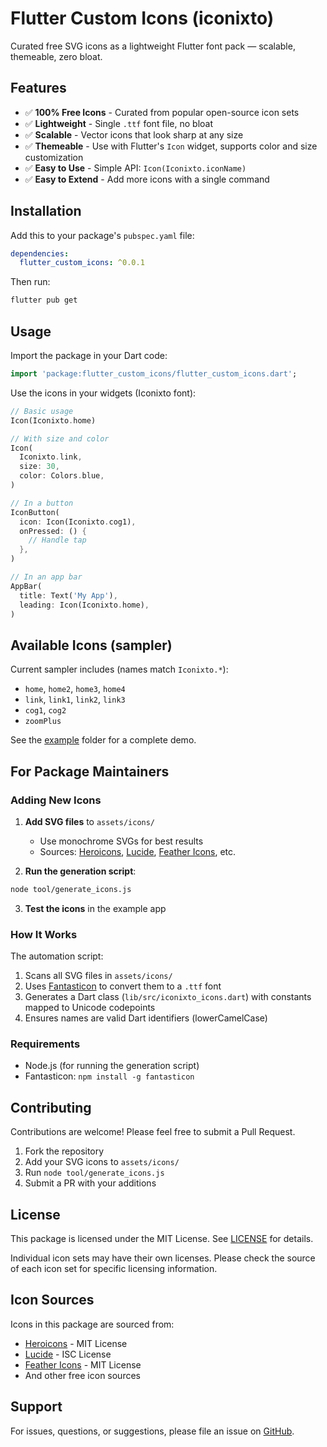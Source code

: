 # Flutter Custom Icons (iconixto)

Curated free SVG icons as a lightweight Flutter font pack — scalable, themeable, zero bloat.

## Features

- ✅ **100% Free Icons** - Curated from popular open-source icon sets
- ✅ **Lightweight** - Single `.ttf` font file, no bloat
- ✅ **Scalable** - Vector icons that look sharp at any size
- ✅ **Themeable** - Use with Flutter's `Icon` widget, supports color and size customization
- ✅ **Easy to Use** - Simple API: `Icon(Iconixto.iconName)`
- ✅ **Easy to Extend** - Add more icons with a single command

## Installation

Add this to your package's `pubspec.yaml` file:

```yaml
dependencies:
  flutter_custom_icons: ^0.0.1
```

Then run:

```bash
flutter pub get
```

## Usage

Import the package in your Dart code:

```dart
import 'package:flutter_custom_icons/flutter_custom_icons.dart';
```

Use the icons in your widgets (Iconixto font):

```dart
// Basic usage
Icon(Iconixto.home)

// With size and color
Icon(
  Iconixto.link,
  size: 30,
  color: Colors.blue,
)

// In a button
IconButton(
  icon: Icon(Iconixto.cog1),
  onPressed: () {
    // Handle tap
  },
)

// In an app bar
AppBar(
  title: Text('My App'),
  leading: Icon(Iconixto.home),
)
```

## Available Icons (sampler)

Current sampler includes (names match `Iconixto.*`):

- `home`, `home2`, `home3`, `home4`
- `link`, `link1`, `link2`, `link3`
- `cog1`, `cog2`
- `zoomPlus`

See the [example](example/) folder for a complete demo.

## For Package Maintainers

### Adding New Icons

1. **Add SVG files** to `assets/icons/`
   - Use monochrome SVGs for best results
   - Sources: [Heroicons](https://heroicons.com/), [Lucide](https://lucide.dev/), [Feather Icons](https://feathericons.com/), etc.

2. **Run the generation script**:

```bash
node tool/generate_icons.js
```

3. **Test the icons** in the example app

### How It Works

The automation script:

1. Scans all SVG files in `assets/icons/`
2. Uses [Fantasticon](https://github.com/tancredi/fantasticon) to convert them to a `.ttf` font
3. Generates a Dart class (`lib/src/iconixto_icons.dart`) with constants mapped to Unicode codepoints
4. Ensures names are valid Dart identifiers (lowerCamelCase)

### Requirements

- Node.js (for running the generation script)
- Fantasticon: `npm install -g fantasticon`

## Contributing

Contributions are welcome! Please feel free to submit a Pull Request.

1. Fork the repository
2. Add your SVG icons to `assets/icons/`
3. Run `node tool/generate_icons.js`
4. Submit a PR with your additions

## License

This package is licensed under the MIT License. See [LICENSE](LICENSE) for details.

Individual icon sets may have their own licenses. Please check the source of each icon set for specific licensing information.

## Icon Sources

Icons in this package are sourced from:

- [Heroicons](https://heroicons.com/) - MIT License
- [Lucide](https://lucide.dev/) - ISC License
- [Feather Icons](https://feathericons.com/) - MIT License
- And other free icon sources

## Support

For issues, questions, or suggestions, please file an issue on [GitHub](https://github.com/techwithsam/flutter_custom_icons/issues).
